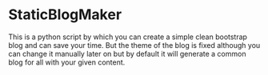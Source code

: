 # StaticBlogMaker
This is a python script by which you can create a simple clean bootstrap blog and can save your time. But the theme of the blog is fixed although you can change it manually later on but by default it will generate a common blog for all with your given content.

